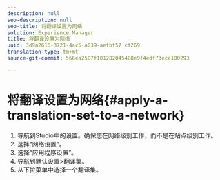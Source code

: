 ```yaml
---
description: null
seo-description: null
seo-title: 将翻译设置为网络
solution: Experience Manager
title: 将翻译设置为网络
uuid: 3d9a2616-3721-4ac5-a039-aefbf57 cf269
translation-type: tm+mt
source-git-commit: 566ea2587f101202045488e9f4edf73ece100293

---
```



# 将翻译设置为网络{#apply-a-translation-set-to-a-network}

1. 导航到Studio中的设置。确保您在网络级别工作，而不是在站点级别工作。
1. 选择“网络设置”。
1. 选择“应用程序设置”。
1. 导航到默认设置>翻译集。
1. 从下拉菜单中选择一个翻译集。

